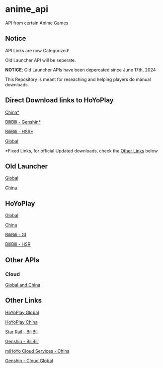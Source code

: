 # anime_api #

API from certain Anime Games

## Notice ##

API Links are now Categorized!

Old Launcher API will be seperate.

**NOTICE**: Old Launcher APIs have been depercated since June 17th, 2024

This Repository is meant for reseaching and helping players do manual downloads.

## Direct Download links to HoYoPlay ##

[China*](https://hyp-webstatic.mihoyo.com/hyp-client/hyp_cn_setup_1.0.5.exe)

[BiliBili - Genshin*](https://pkg.biligame.com/games/yuanshen_setup_202405212026/697971/yuanshen_setup_202405212026.exe)

[BiliBili - HSR*](https://pkg.biligame.com/games/StarRail_setup_1.0.5/390774/StarRail_setup_1.0.5.exe)

[Global](https://sg-public-api.hoyoverse.com/event/download_porter/trace/hyp_global/hyphoyoverse/default)

*Fixed Links, for official Updated downloads, check the [Other Links](#other-links) below

## Old Launcher ##

[Global](./Old%20Launcher%20APIs/Global.md)

[China](./Old%20Launcher%20APIs/China.md)

## HoYoPlay ##

[Global](./HoYoPlay/Global.md)

[China](./HoYoPlay/China.md)

[BiliBili - GI](./HoYoPlay/BiliBili%20-%20Genshin.md)

[BiliBili - HSR](./HoYoPlay/BiliBili%20-%20Star%20Rail.md)

## Other APIs ##

### Cloud ###

[Global and China](./Cloud/APIs.md)

## Other Links ##

[HoYoPlay Global](https://hoyoplay.hoyoverse.com)

[HoYoPlay China](https://launcher.mihoyo.com)

[Star Rail - BiliBili](https://www.biligame.com/detail/?id=108586)

[Genshin - BiliBili](https://www.biligame.com/detail/?id=105667)

[miHoYo Cloud Services - China](https://mhyy.mihoyo.com/)

[Genshin - Cloud Global](https://cloudgenshin.hoyoverse.com/en-us)
